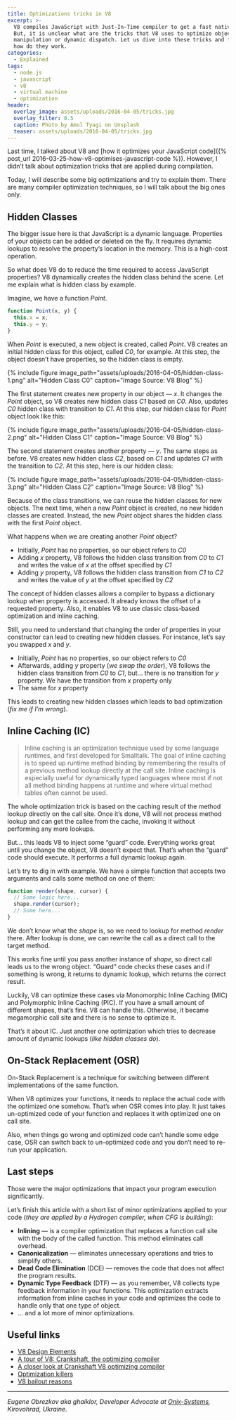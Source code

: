 ```yaml
---
title: Optimizations tricks in V8
excerpt: >-
  V8 compiles JavaScript with Just-In-Time compiler to get a fast native code.
  But, it is unclear what are the tricks that V8 uses to optimize objects
  manipulation or dynamic dispatch. Let us dive into these tricks and figure out
  how do they work.
categories:
  - Explained
tags:
  - node.js
  - javascript
  - v8
  - virtual machine
  - optimization
header:
  overlay_image: assets/uploads/2016-04-05/tricks.jpg
  overlay_filter: 0.5
  caption: Photo by Amol Tyagi on Unsplash
  teaser: assets/uploads/2016-04-05/tricks.jpg
---
```


Last time, I talked about V8 and [how it optimizes your JavaScript code]({% post_url 2016-03-25-how-v8-optimises-javascript-code %}).
However, I didn’t talk about optimization tricks that are applied during compilation.

Today, I will describe some big optimizations and try to explain them.
There are many compiler optimization techniques, so I will talk about the big ones only.

## Hidden Classes

The bigger issue here is that JavaScript is a dynamic language.
Properties of your objects can be added or deleted on the fly.
It requires dynamic lookups to resolve the property’s location in the memory.
This is a high-cost operation.

So what does V8 do to reduce the time required to access JavaScript properties?
V8 dynamically creates the hidden class behind the scene.
Let me explain what is hidden class by example.

Imagine, we have a function _Point_.

```javascript
function Point(x, y) {
  this.x = x;
  this.y = y;
}
```

When _Point_ is executed, a new object is created, called _Point_.
V8 creates an initial hidden class for this object, called _C0_, for example.
At this step, the object doesn’t have properties, so the hidden class is empty.

{% include figure image_path="assets/uploads/2016-04-05/hidden-class-1.png" alt="Hidden Class C0" caption="Image Source: V8 Blog" %}

The first statement creates new property in our object — _x_.
It changes the _Point_ object, so V8 creates new hidden class _C1_ based on _C0_.
Also, updates _C0_ hidden class with transition to _C1_.
At this step, our hidden class for _Point_ object look like this:

{% include figure image_path="assets/uploads/2016-04-05/hidden-class-2.png" alt="Hidden Class C1" caption="Image Source: V8 Blog" %}

The second statement creates another property — _y_.
The same steps as before.
V8 creates new hidden class _C2_, based on _C1_ and updates _C1_ with the transition to _C2_.
At this step, here is our hidden class:

{% include figure image_path="assets/uploads/2016-04-05/hidden-class-3.png" alt="Hidden Class C2" caption="Image Source: V8 Blog" %}

Because of the class transitions, we can reuse the hidden classes for new objects.
The next time, when a new _Point_ object is created, no new hidden classes are created.
Instead, the new _Point_ object shares the hidden class with the first _Point_ object.

What happens when we are creating another _Point_ object?

- Initially, _Point_ has no properties, so our object refers to _C0_
- Adding _x_ property, V8 follows the hidden class transition from _C0_ to _C1_ and writes the value of _x_ at the offset specified by _C1_
- Adding _y_ property, V8 follows the hidden class transition from _C1_ to _C2_ and writes the value of _y_ at the offset specified by _C2_

The concept of hidden classes allows a compiler to bypass a dictionary lookup when property is accessed.
It already knows the offset of a requested property.
Also, it enables V8 to use classic class-based optimization and inline caching.

Still, you need to understand that changing the order of properties in your constructor can lead to creating new hidden classes.
For instance, let’s say you swapped _x_ and _y_.

- Initially, _Point_ has no properties, so our object refers to _C0_
- Afterwards, adding _y_ property (_we swap the order_), V8 follows the hidden class transition from _C0_ to _C1_, but… there is no transition for _y_ property. We have the transition from _x_ property only
- The same for _x_ property

This leads to creating new hidden classes which leads to bad optimization (_fix me if I’m wrong_).

## Inline Caching (IC)

> Inline caching is an optimization technique used by some language runtimes, and first developed for Smalltalk. The goal of inline caching is to speed up runtime method binding by remembering the results of a previous method lookup directly at the call site. Inline caching is especially useful for dynamically typed languages where most if not all method binding happens at runtime and where virtual method tables often cannot be used.

The whole optimization trick is based on the caching result of the method lookup directly on the call site.
Once it’s done, V8 will not process method lookup and can get the callee from the cache, invoking it without performing any more lookups.

But… this leads V8 to inject some “guard” code.
Everything works great until you change the object, V8 doesn’t expect that.
That’s when the “guard” code should execute.
It performs a full dynamic lookup again.

Let’s try to dig in with example.
We have a simple function that accepts two arguments and calls some method on one of them:

```javascript
function render(shape, cursor) {
  // Some logic here...
  shape.render(cursor);
  // Some here...
}
```

We don’t know what the _shape_ is, so we need to lookup for method _render_ there.
After lookup is done, we can rewrite the call as a direct call to the target method.

This works fine until you pass another instance of _shape_, so direct call leads us to the wrong object.
“Guard” code checks these cases and if something is wrong, it returns to dynamic lookup, which returns the correct result.

Luckily, V8 can optimize these cases via Monomorphic Inline Caching (MIC) and Polymorphic Inline Caching (PIC).
If you have a small amount of different shapes, that’s fine.
V8 can handle this.
Otherwise, it became megamorphic call site and there is no sense to optimize it.

That’s it about IC.
Just another one optimization which tries to decrease amount of dynamic lookups (_like hidden classes do_).

## On-Stack Replacement (OSR)

On-Stack Replacement is a technique for switching between different implementations of the same function.

When V8 optimizes your functions, it needs to replace the actual code with the optimized one somehow.
That’s when OSR comes into play.
It just takes un-optimized code of your function and replaces it with optimized one on call site.

Also, when things go wrong and optimized code can’t handle some edge case, OSR can switch back to un-optimized code and you don’t need to re-run your application.

## Last steps

Those were the major optimizations that impact your program execution significantly.

Let’s finish this article with a short list of minor optimizations applied to your code (_they are applied by a Hydrogen compiler, when CFG is building_):

- **Inlining** — is a compiler optimization that replaces a function call site with the body of the called function. This method eliminates call overhead.
- **Canonicalization** — eliminates unnecessary operations and tries to simplify others.
- **Dead Code Elimination** (DCE) — removes the code that does not affect the program results.
- **Dynamic Type Feedback** (DTF) — as you remember, V8 collects type feedback information in your functions. This optimization extracts information from inline caches in your code and optimizes the code to handle only that one type of object.
- … and a lot more of minor optimizations.

## Useful links

- [V8 Design Elements](https://developers.google.com/v8/design)
- [A tour of V8: Crankshaft, the optimizing compiler](http://jayconrod.com/posts/54/a-tour-of-v8-crankshaft-the-optimizing-compiler)
- [A closer look at Crankshaft V8 optimizing compiler](https://wingolog.org/archives/2011/08/02/a-closer-look-at-crankshaft-v8s-optimizing-compiler)
- [Optimization killers](https://github.com/petkaantonov/bluebird/wiki/Optimization-killers)
- [V8 bailout reasons](https://github.com/vhf/v8-bailout-reasons)

---

*Eugene Obrezkov aka ghaiklor, Developer Advocate at [Onix-Systems](https://onix-systems.com), Kirovohrad, Ukraine.*
